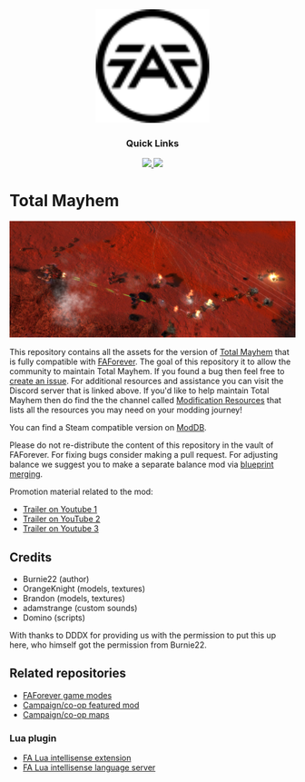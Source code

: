 <div align='center'>

<img width="200px" height="200px" src="faforever-logo.svg"/>
  
### Quick Links
  
<a href='https://discord.gg/mqJmjQgUUk'>
  
<img src='https://img.shields.io/badge/Discord-blue?style=for-the-badge'>
  
</a>
  
<a href='https://forum.faforever.com/category/11/modding-tools'>
  
<img src='https://img.shields.io/badge/Forums-gray?style=for-the-badge'>
  
</a>
  
<br />
  
</div>

# Total Mayhem

<img src="banner.png" />

This repository contains all the assets for the version of [Total Mayhem](https://www.moddb.com/mods/total-mayhem1) that is fully compatible with [FAForever](https://www.faforever.com/). The goal of this repository it to allow the community to maintain Total Mayhem. If you found a bug then feel free to [create an issue](https://github.com/FAForever/fa-total-mayhem/issues). For additional resources and assistance you can visit the Discord server that is linked above. If you'd like to help maintain Total Mayhem then do find the the channel called [Modification Resources](https://discord.gg/eQZRwhAP) that lists all the resources you may need on your modding journey!

You can find a Steam compatible version on [ModDB](https://www.moddb.com/mods/total-mayhem1/downloads/total-mayhem-121).

Please do not re-distribute the content of this repository in the vault of FAForever. For fixing bugs consider making a pull request. For adjusting balance we suggest you to make a separate balance mod via [blueprint merging](https://github.com/The-Balthazar/SupCom-Mod-Tutorials/wiki/102-%E2%80%94-Blueprint-merge).

Promotion material related to the mod:

- [Trailer on Youtube 1](https://www.youtube.com/watch?v=rNLC96tXn_0)
- [Trailer on YouTube 2](https://www.youtube.com/watch?v=VL9jFmC1lmI)
- [Trailer on Youtube 3](https://www.youtube.com/watch?v=W7CyMsra_aM)

## Credits

- Burnie22 (author)
- OrangeKnight (models, textures)
- Brandon (models, textures)
- adamstrange (custom sounds)
- Domino (scripts)

With thanks to DDDX for providing us with the permission to put this up here, who himself got the permission from Burnie22.

## Related repositories

- [FAForever game modes](https://github.com/FAForever/fa)
- [Campaign/co-op featured mod](https://github.com/FAForever/fa-coop)
- [Campaign/co-op maps](https://github.com/FAForever/faf-coop-maps)

### Lua plugin

- [FA Lua intellisense extension](https://github.com/FAForever/fa-lua-vscode-extension)
- [FA Lua intellisense language server](https://github.com/FAForever/fa-lua-language-server)
